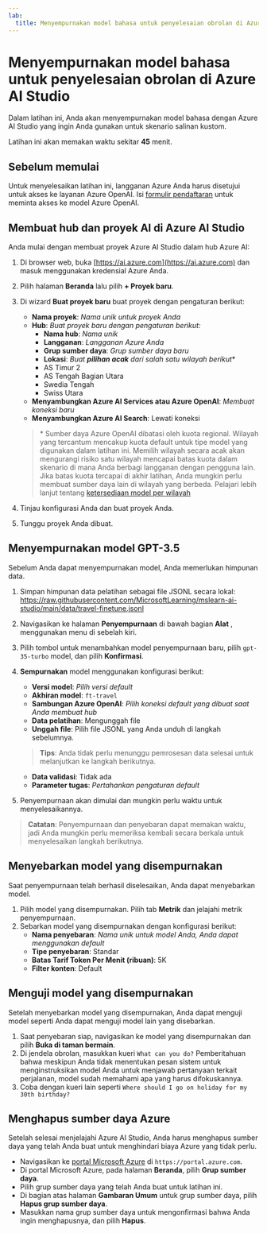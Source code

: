 ```yaml
---
lab:
  title: Menyempurnakan model bahasa untuk penyelesaian obrolan di Azure AI Studio
---
```


# Menyempurnakan model bahasa untuk penyelesaian obrolan di Azure AI Studio

Dalam latihan ini, Anda akan menyempurnakan model bahasa dengan Azure AI Studio yang ingin Anda gunakan untuk skenario salinan kustom.

Latihan ini akan memakan waktu sekitar **45** menit.

## Sebelum memulai

Untuk menyelesaikan latihan ini, langganan Azure Anda harus disetujui untuk akses ke layanan Azure OpenAI. Isi [formulir pendaftaran](https://learn.microsoft.com/legal/cognitive-services/openai/limited-access) untuk meminta akses ke model Azure OpenAI.

## Membuat hub dan proyek AI di Azure AI Studio

Anda mulai dengan membuat proyek Azure AI Studio dalam hub Azure AI:

1. Di browser web, buka [https://ai.azure.com](https://ai.azure.com) dan masuk menggunakan kredensial Azure Anda.
1. Pilih halaman **Beranda** lalu pilih **+ Proyek baru**.
1. Di wizard **Buat proyek baru** buat proyek dengan pengaturan berikut:
    - **Nama proyek**: *Nama unik untuk proyek Anda*
    - **Hub**: *Buat proyek baru dengan pengaturan berikut:*
        - **Nama hub**: *Nama unik*
        - **Langganan**: *Langganan Azure Anda*
        - **Grup sumber daya**: *Grup sumber daya baru*
        - **Lokasi**: *Buat **pilihan acak** dari salah satu wilayah berikut*\*
        - AS Timur 2
        - AS Tengah Bagian Utara
        - Swedia Tengah
        - Swiss Utara
    - **Menyambungkan Azure AI Services atau Azure OpenAI**: *Membuat koneksi baru*
    - **Menyambungkan Azure AI Search**: Lewati koneksi

    > \* Sumber daya Azure OpenAI dibatasi oleh kuota regional. Wilayah yang tercantum mencakup kuota default untuk tipe model yang digunakan dalam latihan ini. Memilih wilayah secara acak akan mengurangi risiko satu wilayah mencapai batas kuota dalam skenario di mana Anda berbagi langganan dengan pengguna lain. Jika batas kuota tercapai di akhir latihan, Anda mungkin perlu membuat sumber daya lain di wilayah yang berbeda. Pelajari lebih lanjut tentang [ketersediaan model per wilayah](https://learn.microsoft.com/en-us/azure/ai-studio/concepts/fine-tuning-overview#azure-openai-models)

1. Tinjau konfigurasi Anda dan buat proyek Anda.
1. Tunggu proyek Anda dibuat.

## Menyempurnakan model GPT-3.5

Sebelum Anda dapat menyempurnakan model, Anda memerlukan himpunan data.

1. Simpan himpunan data pelatihan sebagai file JSONL secara lokal: https://raw.githubusercontent.com/MicrosoftLearning/mslearn-ai-studio/main/data/travel-finetune.jsonl
1. Navigasikan ke halaman **Penyempurnaan** di bawah bagian **Alat** , menggunakan menu di sebelah kiri.
1. Pilih tombol untuk menambahkan model penyempurnaan baru, pilih `gpt-35-turbo` model, dan pilih **Konfirmasi**.
1. **Sempurnakan** model menggunakan konfigurasi berikut:
    - **Versi model**: *Pilih versi default*
    - **Akhiran model**: `ft-travel`
    - **Sambungan Azure OpenAI**: *Pilih koneksi default yang dibuat saat Anda membuat hub*
    - **Data pelatihan**: Mengunggah file
    - **Unggah file**: Pilih file JSONL yang Anda unduh di langkah sebelumnya.

    > **Tips**: Anda tidak perlu menunggu pemrosesan data selesai untuk melanjutkan ke langkah berikutnya.

    - **Data validasi**: Tidak ada
    - **Parameter tugas**: *Pertahankan pengaturan default*
1. Penyempurnaan akan dimulai dan mungkin perlu waktu untuk menyelesaikannya.

> **Catatan**: Penyempurnaan dan penyebaran dapat memakan waktu, jadi Anda mungkin perlu memeriksa kembali secara berkala untuk menyelesaikan langkah berikutnya.

## Menyebarkan model yang disempurnakan

Saat penyempurnaan telah berhasil diselesaikan, Anda dapat menyebarkan model.

1. Pilih model yang disempurnakan. Pilih tab **Metrik** dan jelajahi metrik penyempurnaan.
1. Sebarkan model yang disempurnakan dengan konfigurasi berikut:
    - **Nama penyebaran**: *Nama unik untuk model Anda, Anda dapat menggunakan default*
    - **Tipe penyebaran**: Standar
    - **Batas Tarif Token Per Menit (ribuan)**: 5K
    - **Filter konten**: Default

## Menguji model yang disempurnakan

Setelah menyebarkan model yang disempurnakan, Anda dapat menguji model seperti Anda dapat menguji model lain yang disebarkan.

1. Saat penyebaran siap, navigasikan ke model yang disempurnakan dan pilih **Buka di taman bermain**.
1. Di jendela obrolan, masukkan kueri `What can you do?` Pemberitahuan bahwa meskipun Anda tidak menentukan pesan sistem untuk menginstruksikan model Anda untuk menjawab pertanyaan terkait perjalanan, model sudah memahami apa yang harus difokuskannya.
1. Coba dengan kueri lain seperti `Where should I go on holiday for my 30th birthday?`

## Menghapus sumber daya Azure

Setelah selesai menjelajahi Azure AI Studio, Anda harus menghapus sumber daya yang telah Anda buat untuk menghindari biaya Azure yang tidak perlu.

- Navigasikan ke [portal Microsoft Azure](https://portal.azure.com) di `https://portal.azure.com`.
- Di portal Microsoft Azure, pada halaman **Beranda**, pilih **Grup sumber daya**.
- Pilih grup sumber daya yang telah Anda buat untuk latihan ini.
- Di bagian atas halaman **Gambaran Umum** untuk grup sumber daya, pilih **Hapus grup sumber daya**.
- Masukkan nama grup sumber daya untuk mengonfirmasi bahwa Anda ingin menghapusnya, dan pilih **Hapus**.
